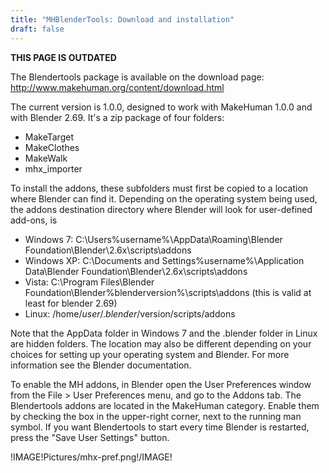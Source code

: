 ```yaml
---
title: "MHBlenderTools: Download and installation"
draft: false
---
```


**THIS PAGE IS OUTDATED**

The Blendertools package is available on the download page: http://www.makehuman.org/content/download.html

The current version is 1.0.0, designed to work with MakeHuman 1.0.0 and with Blender 2.69. It's a zip package of four folders:

* MakeTarget
* MakeClothes
* MakeWalk
* mhx_importer

To install the addons, these subfolders must first be copied to a location where Blender can find it. Depending on the operating system being used, the addons destination directory where Blender will look for user-defined add-ons, is

* Windows 7: C:\Users\%username%\AppData\Roaming\Blender Foundation\Blender\2.6x\scripts\addons
* Windows XP: C:\Documents and Settings\%username%\Application Data\Blender Foundation\Blender\2.6x\scripts\addons
* Vista: C:\Program Files\Blender Foundation\Blender\%blenderversion%\scripts\addons (this is valid at least for blender 2.69)
* Linux: /home/$user/.blender/$version/scripts/addons

Note that the AppData folder in Windows 7 and the .blender folder in Linux are hidden folders. The location may also be different depending on your choices for setting up your operating system and Blender. For more information see the Blender documentation.

To enable the MH addons, in Blender open the User Preferences window from the File > User Preferences menu, and go to the Addons tab. The Blendertools addons are located in the MakeHuman category. Enable them by checking the box in the upper-right corner, next to the running man symbol. If you want Blendertools to start every time Blender is restarted, press the "Save User Settings" button.

 !IMAGE!Pictures/mhx-pref.png!/IMAGE!